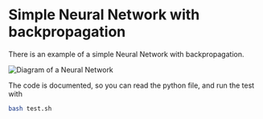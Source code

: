 # Simple Neural Network with backpropagation

There is an example of a simple Neural Network with backpropagation.

![Diagram of a Neural Network](https://cdn-images-1.medium.com/max/1200/1*RGV6Bb3ChmVWsA8Q6Qth6Q.png)

The code is documented, so you can read the python file, and
run the test with

```bash
bash test.sh
```
